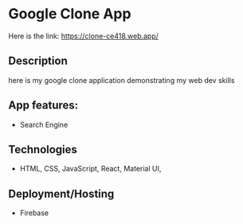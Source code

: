 # Google Clone App

Here is the link: https://clone-ce418.web.app/

## Description

here is my google clone application demonstrating my web dev skills

## App features:

- Search Engine

## Technologies

- HTML, CSS, JavaScript, React, Material UI,

## Deployment/Hosting

- Firebase

